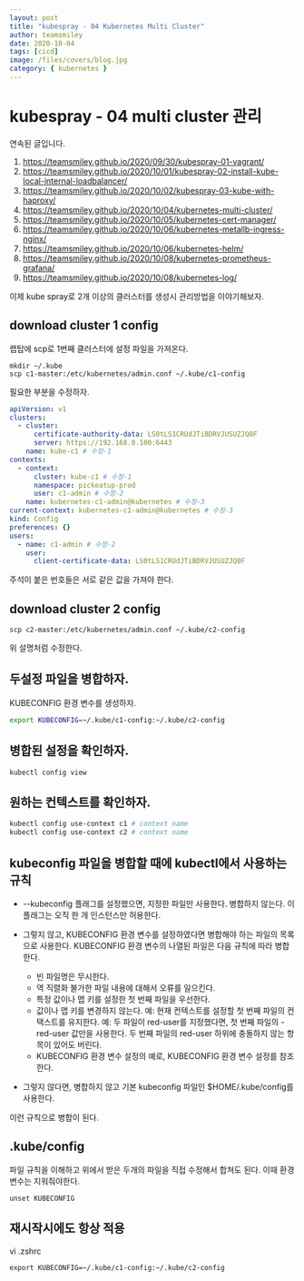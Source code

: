 ```yaml
---
layout: post
title: "kubespray - 04 Kubernetes Multi Cluster"
author: teamsmiley
date: 2020-10-04
tags: [cicd]
image: /files/covers/blog.jpg
category: { kubernetes }
---
```


# kubespray - 04 multi cluster 관리

연속된 글입니다.

1. <https://teamsmiley.github.io/2020/09/30/kubespray-01-vagrant/>
1. <https://teamsmiley.github.io/2020/10/01/kubespray-02-install-kube-local-internal-loadbalancer/>
1. <https://teamsmiley.github.io/2020/10/02/kubespray-03-kube-with-haproxy/>
1. <https://teamsmiley.github.io/2020/10/04/kubernetes-multi-cluster/>
1. <https://teamsmiley.github.io/2020/10/05/kubernetes-cert-manager/>
1. <https://teamsmiley.github.io/2020/10/06/kubernetes-metallb-ingress-nginx/>
1. <https://teamsmiley.github.io/2020/10/06/kubernetes-helm/>
1. <https://teamsmiley.github.io/2020/10/08/kubernetes-prometheus-grafana/>
1. <https://teamsmiley.github.io/2020/10/08/kubernetes-log/>

이제 kube spray로 2개 이상의 클러스터를 생성시 관리방법을 이야기해보자.

## download cluster 1 config

랩탑에 scp로 1번째 클러스터에 설정 파일을 가져온다.

```
mkdir ~/.kube
scp c1-master:/etc/kubernetes/admin.conf ~/.kube/c1-config
```

필요한 부분을 수정하자.

```yml
apiVersion: v1
clusters:
  - cluster:
      certificate-authority-data: LS0tLS1CRUdJTiBDRVJUSUZJQ0F
      server: https://192.168.0.100:6443
    name: kube-c1 # 수정-1
contexts:
  - context:
      cluster: kube-c1 # 수정-1
      namespace: pickeatup-prod
      user: c1-admin # 수정-2
    name: kubernetes-c1-admin@kubernetes # 수정-3
current-context: kubernetes-c1-admin@kubernetes # 수정-3
kind: Config
preferences: {}
users:
  - name: c1-admin # 수정-2
    user:
      client-certificate-data: LS0tLS1CRUdJTiBDRVJUSUZJQ0F
```

주석이 붙은 번호들은 서로 같은 값을 가져야 한다.

## download cluster 2 config

```
scp c2-master:/etc/kubernetes/admin.conf ~/.kube/c2-config
```

위 설명처럼 수정한다.

## 두설정 파일을 병합하자.

KUBECONFIG 환경 변수를 생성하자.

```bash
export KUBECONFIG=~/.kube/c1-config:~/.kube/c2-config
```

## 병합된 설정을 확인하자.

```
kubectl config view
```

## 원하는 컨텍스트를 확인하자.

```bash
kubectl config use-context c1 # context name
kubectl config use-context c2 # context name
```

## kubeconfig 파일을 병합할 때에 kubectl에서 사용하는 규칙

- --kubeconfig 플래그를 설정했으면, 지정한 파일만 사용한다. 병합하지 않는다. 이 플래그는 오직 한 개 인스턴스만 허용한다.

- 그렇지 않고, KUBECONFIG 환경 변수를 설정하였다면 병합해야 하는 파일의 목록으로 사용한다. KUBECONFIG 환경 변수의 나열된 파일은 다음 규칙에 따라 병합한다.

  - 빈 파일명은 무시한다.
  - 역 직렬화 불가한 파일 내용에 대해서 오류를 일으킨다.
  - 특정 값이나 맵 키를 설정한 첫 번째 파일을 우선한다.
  - 값이나 맵 키를 변경하지 않는다. 예: 현재 컨텍스트를 설정할 첫 번째 파일의 컨택스트를 유지한다. 예: 두 파일이 red-user를 지정했다면, 첫 번째 파일의 - red-user 값만을 사용한다. 두 번째 파일의 red-user 하위에 충돌하지 않는 항목이 있어도 버린다.
  - KUBECONFIG 환경 변수 설정의 예로, KUBECONFIG 환경 변수 설정를 참조한다.

- 그렇지 않다면, 병합하지 않고 기본 kubeconfig 파일인 \$HOME/.kube/config를 사용한다.

이런 규칙으로 병합이 된다.

## .kube/config

파일 규칙을 이해하고 위에서 받은 두개의 파일을 직접 수정해서 합쳐도 된다. 이때 환경변수는 지워줘야한다.

```
unset KUBECONFIG
```

## 재시작시에도 항상 적용

vi .zshrc

```
export KUBECONFIG=~/.kube/c1-config:~/.kube/c2-config
```
